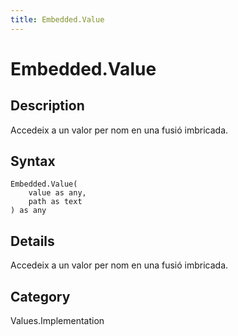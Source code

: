 ```yaml
---
title: Embedded.Value
---
```


# Embedded.Value


## Description

Accedeix a un valor per nom en una fusió imbricada.


## Syntax

```powerquery
Embedded.Value(
    value as any,
    path as text
) as any
```


## Details

Accedeix a un valor per nom en una fusió imbricada.



## Category
Values.Implementation
